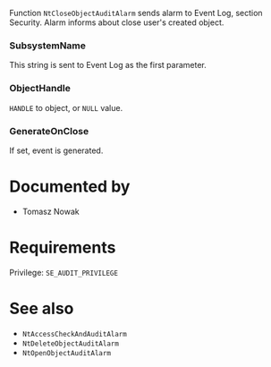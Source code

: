 Function `NtCloseObjectAuditAlarm` sends alarm to Event Log, section Security. Alarm informs about close user's created object.

### SubsystemName

This string is sent to Event Log as the first parameter.

### ObjectHandle

`HANDLE` to object, or `NULL` value.

### GenerateOnClose

If set, event is generated.

# Documented by

* Tomasz Nowak

# Requirements

Privilege: `SE_AUDIT_PRIVILEGE`

# See also

* `NtAccessCheckAndAuditAlarm`
* `NtDeleteObjectAuditAlarm`
* `NtOpenObjectAuditAlarm`
